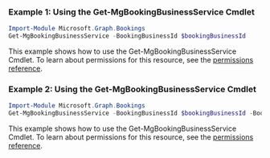 ### Example 1: Using the Get-MgBookingBusinessService Cmdlet
```powershell
Import-Module Microsoft.Graph.Bookings
Get-MgBookingBusinessService -BookingBusinessId $bookingBusinessId
```
This example shows how to use the Get-MgBookingBusinessService Cmdlet.
To learn about permissions for this resource, see the [permissions reference](/graph/permissions-reference).
### Example 2: Using the Get-MgBookingBusinessService Cmdlet
```powershell
Import-Module Microsoft.Graph.Bookings
Get-MgBookingBusinessService -BookingBusinessId $bookingBusinessId -BookingServiceId $bookingServiceId
```
This example shows how to use the Get-MgBookingBusinessService Cmdlet.
To learn about permissions for this resource, see the [permissions reference](/graph/permissions-reference).
